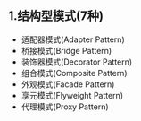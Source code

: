 ## 1.结构型模式(7种)
* 适配器模式(Adapter Pattern)
* 桥接模式(Bridge Pattern)
* 装饰器模式(Decorator Pattern)
* 组合模式(Composite Pattern)
* 外观模式(Facade Pattern)
* 享元模式(Flyweight Pattern)
* 代理模式(Proxy Pattern)